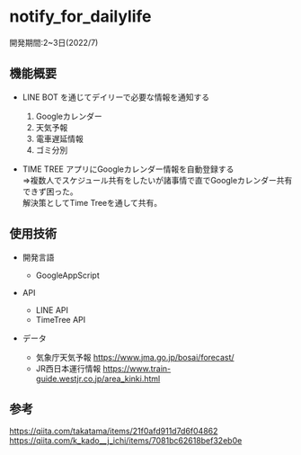 # notify_for_dailylife
開発期間:2~3日(2022/7)

## 機能概要

- LINE BOT を通じてデイリーで必要な情報を通知する  
  1. Googleカレンダー
  1. 天気予報
  1. 電車遅延情報
  1. ゴミ分別
  
- TIME TREE アプリにGoogleカレンダー情報を自動登録する  
⇒複数人でスケジュール共有をしたいが諸事情で直でGoogleカレンダー共有できず困った。  
解決策としてTime Treeを通して共有。  

## 使用技術

- 開発言語
  - GoogleAppScript

- API
  - LINE API
  - TimeTree API

- データ
  - 気象庁天気予報
  https://www.jma.go.jp/bosai/forecast/
  - JR西日本運行情報
  https://www.train-guide.westjr.co.jp/area_kinki.html

## 参考
https://qiita.com/takatama/items/21f0afd911d7d6f04862  
https://qiita.com/k_kado__j_ichi/items/7081bc62618bef32eb0e
